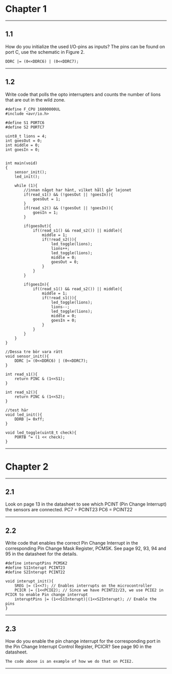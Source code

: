# Chapter 1
_______________________________________________________________________________________________________________________________________
## 1.1
How do you initialize the used I/O-pins as inputs? The pins can be found on port C, use the
schematic in Figure 2.
```
DDRC |= (0<<DDRC6) | (0<<DDRC7);
```
_______________________________________________________________________________________________________________________________________
## 1.2
Write code that polls the opto interrupters and counts the number of lions that are out in the
wild zone.

```
#define F_CPU 16000000UL
#include <avr/io.h>

#define S1 PORTC6
#define S2 PORTC7

uint8_t lions = 4;
int goesOut = 0;
int middle = 0;
int goesIn = 0;


int main(void)
{
	sensor_init();
	led_init();

	while (1){
		//innan något har hänt, vilket håll går lejonet
		if(read_s1() && (!goesOut || !goesIn)){
			goesOut = 1;
		}
		if(read_s2() && (!goesOut || !goesIn)){
			goesIn = 1;
		}
		
		if(goesOut){
			if((read_s1() && read_s2()) || middle){
				middle = 1;
				if(!read_s2()){
					led_toggle(lions);
					lions++;
					led_toggle(lions);
					middle = 0;
					goesOut = 0;
				}	
			}
		}

		if(goesIn){
			if((read_s1() && read_s2()) || middle){
				middle = 1;
				if(!read_s1()){
					led_toggle(lions);
					lions--;
					led_toggle(lions);
					middle = 0;
					goesIn = 0;
				}
			}
		}
	}
}

//Dessa tre bör vara rätt
void sensor_init(){
	DDRC |= (0<<DDRC6) | (0<<DDRC7);
}

int read_s1(){
	return PINC & (1<<S1);
}

int read_s2(){
	return PINC & (1<<S2);
}

//test här
void led_init(){
	DDRB |= 0xff;
}

void led_toggle(uint8_t check){
    PORTB ^= (1 << check);
}
```
__________________________________________________________________________________________________________________________________
# Chapter 2
__________________________________________________________________________________________________________________________________
## 2.1
Look on page 13 in the datasheet to see which PCINT (Pin Change Interrupt) the sensors are
connected.
	PC7 = PCINT23
	PC6 = PCINT22
__________________________________________________________________________________________________________________________________
## 2.2
Write code that enables the correct Pin Change Interrupt in the corresponding Pin Change
Mask Register, PCMSK. See page 92, 93, 94 and 95 in the datasheet for the details.
```
#define interuptPins PCMSK2
#define S1Interupt PCINT23
#define S2Interupt PCINT22

void interupt_init(){ 
	SREG |= (1<<7); // Enables interrupts on the microcontroller 
	PCICR |= (1<<PCIE2); // Since we have PCINT22/23, we use PCIE2 in PCICR to enable Pin change interrupt 
	interuptPins |= (1<<S1Interupt)|(1<<S2Interupt); // Enable the pins 
}
```
__________________________________________________________________________________________________________________________________
## 2.3
How do you enable the pin change interrupt for the corresponding port in the Pin Change
Interrupt Control Register, PCICR? See page 90 in the datasheet.
	
	The code above is an example of how we do that on PCIE2.

__________________________________________________________________________________________________________________________________
